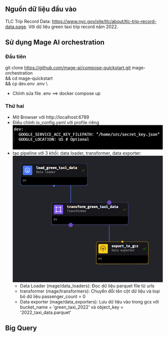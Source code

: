 ##  Nguồn dữ liệu đầu vào
TLC Trip Record Data: https://www.nyc.gov/site/tlc/about/tlc-trip-record-data.page. Với dữ liệu green taxi trip record năm 2022.

## Sử dụng Mage AI orchestration
### Đầu tiên
git clone https://github.com/mage-ai/compose-quickstart.git mage-orchestration \
&& cd mage-quickstart \
&& cp dev.env .env \

- Chỉnh sửa file .env
==> docker compose up

### Thứ hai
- Mở Browser với http://localhost:6789
- Điều chỉnh io_config.yaml với profile riêng
![alt text](image-1.png)
- tạo pipeline với 3 khối: data loader, transformer, data exporter:
![alt text](image.png)
    * Data Loader (mage/data_loaders): Đọc dữ liệu parquet file từ urls
    * transformer (mage/transformers): Chuyển đổi tên cột dữ liệu và loại bỏ dữ liệu passenger_count = 0
    * Data exporter (mage/data_exporters): Lưu dữ liệu vào trong gcs với bucket_name = 'green_taxi_2022' và object_key = '2022_taxi_data.parquet'

## Big Query
